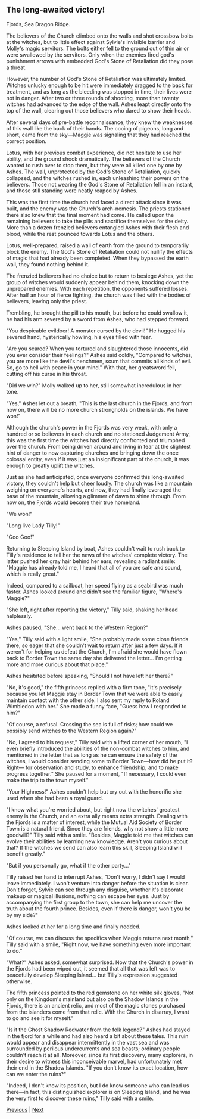 ## The long-awaited victory!
Fjords, Sea Dragon Ridge.



The believers of the Church climbed onto the walls and shot crossbow bolts at the witches, but to little effect against Sylvie's invisible barrier and Molly's magic servitors. The bolts either fell to the ground out of thin air or were swallowed by the servitors. Only when the enemies fired god's punishment arrows with embedded God's Stone of Retaliation did they pose a threat.



However, the number of God's Stone of Retaliation was ultimately limited. Witches unlucky enough to be hit were immediately dragged to the back for treatment, and as long as the bleeding was stopped in time, their lives were not in danger. After two or three rounds of shooting, more than twenty witches had advanced to the edge of the wall. Ashes leapt directly onto the top of the wall, clearing out those believers who dared to show their heads.



After several days of pre-battle reconnaissance, they knew the weaknesses of this wall like the back of their hands. The cooing of pigeons, long and short, came from the sky—Maggie was signaling that they had reached the correct position.



Lotus, with her previous combat experience, did not hesitate to use her ability, and the ground shook dramatically. The believers of the Church wanted to rush over to stop them, but they were all killed one by one by Ashes. The wall, unprotected by the God's Stone of Retaliation, quickly collapsed, and the witches rushed in, each unleashing their powers on the believers. Those not wearing the God's Stone of Retaliation fell in an instant, and those still standing were neatly reaped by Ashes.



This was the first time the church had faced a direct attack since it was built, and the enemy was the Church's arch-nemesis. The priests stationed there also knew that the final moment had come. He called upon the remaining believers to take the pills and sacrifice themselves for the deity. More than a dozen frenzied believers entangled Ashes with their flesh and blood, while the rest pounced towards Lotus and the others.



Lotus, well-prepared, raised a wall of earth from the ground to temporarily block the enemy. The God's Stone of Retaliation could not nullify the effects of magic that had already been completed. When they bypassed the earth wall, they found nothing behind it.



The frenzied believers had no choice but to return to besiege Ashes, yet the group of witches would suddenly appear behind them, knocking down the unprepared enemies. With each repetition, the opponents suffered losses. After half an hour of fierce fighting, the church was filled with the bodies of believers, leaving only the priest.



Trembling, he brought the pill to his mouth, but before he could swallow it, he had his arm severed by a sword from Ashes, who had stepped forward.



"You despicable evildoer! A monster cursed by the devil!" He hugged his severed hand, hysterically howling, his eyes filled with fear.

"Are you scared? When you tortured and slaughtered those innocents, did you ever consider their feelings?" Ashes said coldly, "Compared to witches, you are more like the devil's henchmen, scum that commits all kinds of evil. So, go to hell with peace in your mind." With that, her greatsword fell, cutting off his curse in his throat.

"Did we win?" Molly walked up to her, still somewhat incredulous in her tone.

"Yes," Ashes let out a breath, "This is the last church in the Fjords, and from now on, there will be no more church strongholds on the islands. We have won!"

Although the church's power in the Fjords was very weak, with only a hundred or so believers in each church and no stationed Judgement Army, this was the first time the witches had directly confronted and triumphed over the church. From being driven around and living in fear at the slightest hint of danger to now capturing churches and bringing down the once colossal entity, even if it was just an insignificant part of the church, it was enough to greatly uplift the witches.

Just as she had anticipated, once everyone confirmed this long-awaited victory, they couldn't help but cheer loudly. The church was like a mountain weighing on everyone's hearts, and now, they had finally leveraged the base of the mountain, allowing a glimmer of dawn to shine through. From now on, the Fjords would become their true homeland.

"We won!"

"Long live Lady Tilly!"

"Goo Goo!"



Returning to Sleeping Island by boat, Ashes couldn't wait to rush back to Tilly's residence to tell her the news of the witches' complete victory. The latter pushed her gray hair behind her ears, revealing a radiant smile: "Maggie has already told me, I heard that all of you are safe and sound, which is really great."



Indeed, compared to a sailboat, her speed flying as a seabird was much faster. Ashes looked around and didn't see the familiar figure, "Where's Maggie?"



"She left, right after reporting the victory," Tilly said, shaking her head helplessly.



Ashes paused, "She... went back to the Western Region?"



"Yes," Tilly said with a light smile, "She probably made some close friends there, so eager that she couldn't wait to return after just a few days. If it weren't for helping us defeat the Church, I'm afraid she would have flown back to Border Town the same day she delivered the letter... I'm getting more and more curious about that place."



Ashes hesitated before speaking, "Should I not have left her there?"



"No, it's good," the fifth princess replied with a firm tone, "It's precisely because you let Maggie stay in Border Town that we were able to easily maintain contact with the other side. I also sent my reply to Roland Wimbledon with her." She made a funny face, "Guess how I responded to him?"



"Of course, a refusal. Crossing the sea is full of risks; how could we possibly send witches to the Western Region again?"



"No, I agreed to his request," Tilly said with a lifted corner of her mouth, "I even briefly introduced the abilities of the non-combat witches to him, and mentioned in the letter that as long as he can ensure the safety of the witches, I would consider sending some to Border Town—how did he put it? Right— for observation and study, to enhance friendship, and to make progress together." She paused for a moment, "If necessary, I could even make the trip to the town myself."



"Your Highness!" Ashes couldn't help but cry out with the honorific she used when she had been a royal guard.



"I know what you're worried about, but right now the witches' greatest enemy is the Church, and an extra ally means extra strength. Dealing with the Fjords is a matter of interest, while the Mutual Aid Society of Border Town is a natural friend. Since they are friends, why not show a little more goodwill?" Tilly said with a smile. "Besides, Maggie told me that witches can evolve their abilities by learning new knowledge. Aren't you curious about that? If the witches we send can also learn this skill, Sleeping Island will benefit greatly."



"But if you personally go, what if the other party..."



Tilly raised her hand to interrupt Ashes, "Don't worry, I didn't say I would leave immediately. I won't venture into danger before the situation is clear. Don't forget, Sylvie can see through any disguise, whether it's elaborate makeup or magical illusions, nothing can escape her eyes. Just by accompanying the first group to the town, she can help me uncover the truth about the fourth prince. Besides, even if there is danger, won't you be by my side?"



Ashes looked at her for a long time and finally nodded.



"Of course, we can discuss the specifics when Maggie returns next month," Tilly said with a smile, "Right now, we have something even more important to do."



"What?" Ashes asked, somewhat surprised. Now that the Church's power in the Fjords had been wiped out, it seemed that all that was left was to peacefully develop Sleeping Island... but Tilly's expression suggested otherwise.



The fifth princess pointed to the red gemstone on her white silk gloves, "Not only on the Kingdom's mainland but also on the Shadow Islands in the Fjords, there is an ancient relic, and most of the magic stones purchased from the islanders come from that relic. With the Church in disarray, I want to go and see it for myself."



"Is it the Ghost Shadow Redwater from the folk legend?" Ashes had stayed in the fjord for a while and had also heard a bit about these tales. This ruin would appear and disappear intermittently in the vast sea and was surrounded by perilous undercurrents and sea beasts; ordinary people couldn't reach it at all. Moreover, since its first discovery, many explorers, in their desire to witness this inconceivable marvel, had unfortunately met their end in the Shadow Islands. "If you don't know its exact location, how can we enter the ruins?"



"Indeed, I don't know its position, but I do know someone who can lead us there—in fact, this distinguished explorer is on Sleeping Island, and he was the very first to discover these ruins," Tilly said with a smile.





[Previous](CH0221.md) | [Next](CH0223.md)
